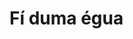 <!DOCTYPE html>
<html>
<head>
	<title></title>
</head>
<body>
	<h1>Fí duma égua</h1>
</body>
</html>
